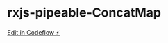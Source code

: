# rxjs-pipeable-ConcatMap

[Edit in Codeflow ⚡️](https://stackblitz.com/~/github.com/Alicapraz/rxjs-pipeable-ConcatMap)